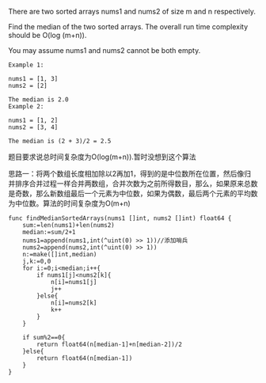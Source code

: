 There are two sorted arrays nums1 and nums2 of size m and n respectively.

Find the median of the two sorted arrays. The overall run time complexity should be O(log (m+n)).

You may assume nums1 and nums2 cannot be both empty.
```
Example 1:

nums1 = [1, 3]
nums2 = [2]

The median is 2.0
Example 2:

nums1 = [1, 2]
nums2 = [3, 4]

The median is (2 + 3)/2 = 2.5
```
题目要求说总时间复杂度为O(log(m+n)).暂时没想到这个算法

思路一：将两个数组长度相加除以2再加1，得到的是中位数所在位置，然后像归并排序合并过程一样合并两数组，合并次数为之前所得数目，那么，如果原来总数是奇数，那么新数组最后一个元素为中位数，如果为偶数，最后两个元素的平均数为中位数。算法的时间复杂度为O(m+n)

```
func findMedianSortedArrays(nums1 []int, nums2 []int) float64 {
    sum:=len(nums1)+len(nums2)
    median:=sum/2+1
    nums1=append(nums1,int(^uint(0) >> 1))//添加哨兵
    nums2=append(nums2,int(^uint(0) >> 1))
    n:=make([]int,median)
    j,k:=0,0
    for i:=0;i<median;i++{
        if nums1[j]<nums2[k]{
            n[i]=nums1[j]
            j++
        }else{
            n[i]=nums2[k]
            k++
        }
    }
    
    if sum%2==0{
        return float64(n[median-1]+n[median-2])/2
    }else{
        return float64(n[median-1])
    }
}
```
